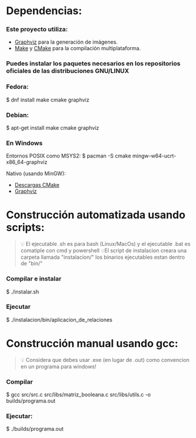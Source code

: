 # Dependencias:
### Este proyecto utiliza:
- [Graphviz](graphviz.org) para la generación de imágenes.
- [Make](www.gnu.org/software/make/) y [CMake](https://cmake.org/) para la compilación multiplataforma.

### Puedes instalar los paquetes necesarios en los repositorios oficiales de las distribuciones GNU/LINUX
### Fedora:
$ dnf install make cmake graphviz

### Debian:
$ apt-get install make cmake graphviz

### En Windows 
Entornos POSIX como MSYS2:
$ pacman -S cmake mingw-w64-ucrt-x86_64-graphviz

Nativo (usando MinGW):
- [Descargas CMake](cmake.org/download/) 
- [Graphviz](https://graphviz.org/download/)
  
  
# Construcción automatizada usando scripts:
> 💡 El ejecutable .sh es para bash (Linux/MacOs) y el ejecutable .bat es comatiple con cmd y powershell
> 💡El script de instalacion creara una carpeta llamada "instalacion/" los binarios ejecutables estan dentro de "bin/"
### Compilar e instalar 
$ ./instalar.sh
### Ejecutar
$ ./instalacion/bin/aplicacion_de_relaciones 
# Construcción manual usando gcc:
> 💡 Considera que debes usar .exe (en lugar de .out) como convencion en un programa para windows!
### Compilar
$ gcc src/src.c src/libs/matriz_booleana.c src/libs/utils.c -o builds/programa.out 

 ### Ejecutar:
$ ./builds/programa.out
